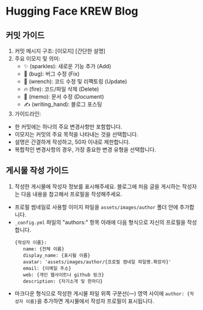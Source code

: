 # Hugging Face KREW Blog

## 커밋 가이드

1. 커밋 메시지 구조: [이모지] [간단한 설명]
2. 주요 이모지 및 의미:
   - ✨ (sparkles): 새로운 기능 추가 (Add)
   - 🐛 (bug): 버그 수정 (Fix)
   - 🔧 (wrench): 코드 수정 및 리팩토링 (Update)
   - 🔥 (fire): 코드/파일 삭제 (Delete)
   - 📝 (memo): 문서 수정 (Document)
   - :writing_hand: (writing_hand): 블로그 포스팅
3. 가이드라인:

- 한 커밋에는 하나의 주요 변경사항만 포함합니다.
- 이모지는 커밋의 주요 목적을 나타내는 것을 선택합니다.
- 설명은 간결하게 작성하고, 50자 이내로 제한합니다.
- 복합적인 변경사항의 경우, 가장 중요한 변경 유형을 선택합니다.

## 게시물 작성 가이드

1. 작성한 게시물에 작성자 정보를 표시해주세요. 블로그에 처음 글을 게시하는 작성자는 다음 내용을 참고해서 프로필을 작성해주세요. 
- 프로필 썸네일로 사용할 이미지 파일을 `assets/images/author` 폴더 안에 추가합니다.
- `_config.yml` 파일의 "authors:" 항목 아래에 다음 형식으로 자신의 프로필을 작성합니다.
   ```
   {작성자 이름}:
      name: {전체 이름}
      display_name: {표시될 이름}
      avatar: 'assets/images/author/{프로필 썸네일 파일명.확장자}'
      email: {이메일 주소}
      web: {개인 웹사이트나 github 링크}
      description: {자기소개 및 한마디}
   ```
- 마크다운 형식으로 작성한 게시물 파일 위쪽 구분선(—) 영역 사이에 `author: {작성자 이름}`을 추가하면 게시물에서 작성자 프로필이 표시됩니다.
